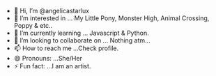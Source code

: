 - 👋 Hi, I’m @angelicastarlux
- 👀 I’m interested in ... My Little Pony, Monster High, Animal Crossing, Poppy & etc..
- 🌱 I’m currently learning ... Javascript & Python.
- 💞️ I’m looking to collaborate on ... Nothing atm...
- 📫 How to reach me ...Check profile.
- 😄 Pronouns: ...She/Her
- ⚡ Fun fact: ...I am an artist.

<!---
angelicastarlux/angelicastarlux is a ✨ special ✨ repository because its `README.md` (this file) appears on your GitHub profile.
You can click the Preview link to take a look at your changes.
--->
